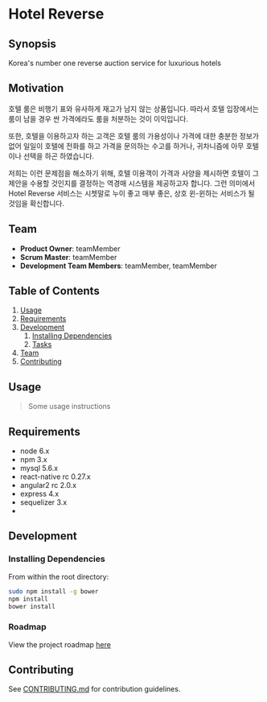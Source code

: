 # Hotel Reverse

## Synopsis

 Korea's number one reverse auction service for luxurious hotels

## Motivation

 호텔 룸은 비행기 표와 유사하게 재고가 남지 않는 상품입니다. 따라서 호텔 입장에서는 룸이 남을 경우 싼 가격에라도 룸을 처분하는 것이 이익입니다.
 
 또한, 호텔을 이용하고자 하는 고객은 호텔 룸의 가용성이나 가격에 대한 충분한 정보가 없어 일일이 호텔에 전화를 하고 가격을 문의하는 수고를 하거나, 귀차니즘에 아무 호텔이나 선택을 하곤 하였습니다.
 
 저희는 이런 문제점을 해소하기 위해, 호텔 이용객이 가격과 사양을 제시하면 호텔이 그 제안을 수용할 것인지를 결정하는 역경매 시스템을 제공하고자 합니다. 그런 의미에서 Hotel Reverse 서비스는 시쳇말로 누이 좋고 매부 좋은, 상호 윈-윈하는 서비스가 될 것임을 확신합니다.
 
## Team

  - __Product Owner__: teamMember
  - __Scrum Master__: teamMember
  - __Development Team Members__: teamMember, teamMember

## Table of Contents

1. [Usage](#Usage)
1. [Requirements](#requirements)
1. [Development](#development)
    1. [Installing Dependencies](#installing-dependencies)
    1. [Tasks](#tasks)
1. [Team](#team)
1. [Contributing](#contributing)

## Usage

> Some usage instructions

## Requirements

- node 6.x
- npm 3.x
- mysql 5.6.x
- react-native rc 0.27.x
- angular2 rc 2.0.x
- express 4.x
- sequelizer 3.x
- 

## Development

### Installing Dependencies

From within the root directory:

```sh
sudo npm install -g bower
npm install
bower install
```

### Roadmap

View the project roadmap [here](LINK_TO_PROJECT_ISSUES)


## Contributing

See [CONTRIBUTING.md](CONTRIBUTING.md) for contribution guidelines.
